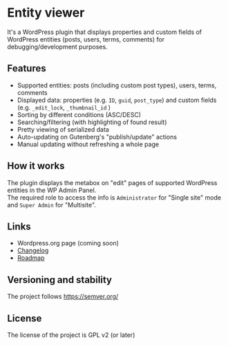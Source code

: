 # Entity viewer

It's a WordPress plugin that displays properties and custom fields of WordPress entities (posts, users, terms, comments) for debugging/development purposes.

## Features
- Supported entities: posts (including custom post types), users, terms, comments
- Displayed data: properties (e.g. `ID`, `guid`, `post_type`) and custom fields (e.g. `_edit_lock`, `_thumbnail_id` )
- Sorting by different conditions (ASC/DESC)
- Searching/filtering (with highlighting of found result)
- Pretty viewing of serialized data
- Auto-updating on Gutenberg's "publish/update" actions
- Manual updating without refreshing a whole page

## How it works
The plugin displays the metabox on "edit" pages of supported WordPress entities in the WP Admin Panel.  
The required role to access the info is `Administrator` for "Single site" mode and `Super Admin` for "Multisite".

## Links
- Wordpress.org page (coming soon)
- [Changelog](https://github.com/versusbassz/entity-viewer/blob/main/CHANGELOG.md)
- [Roadmap](https://github.com/versusbassz/entity-viewer/milestones?direction=asc&sort=title&state=open)

## Versioning and stability
The project follows https://semver.org/

## License
The license of the project is GPL v2 (or later)
